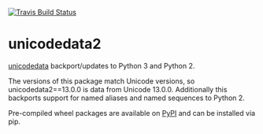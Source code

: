 [![Travis Build Status](https://travis-ci.org/mikekap/unicodedata2.svg?branch=master)](https://travis-ci.org/mikekap/unicodedata2)

unicodedata2
============

[unicodedata] backport/updates to Python 3 and Python 2.

The versions of this package match Unicode versions, so unicodedata2==13.0.0 is data from Unicode 13.0.0.
Additionally this backports support for named aliases and named sequences to Python 2.

Pre-compiled wheel packages are available on [PyPI] and can be installed via pip.

[unicodedata]: https://docs.python.org/3/library/unicodedata.html
[PyPI]: https://pypi.org/project/unicodedata2/
